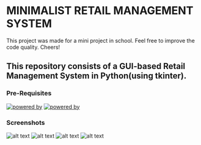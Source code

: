 # MINIMALIST RETAIL MANAGEMENT SYSTEM

This project was made for a mini project in school. Feel free to improve the code quality. Cheers!

## This repository consists of a GUI-based Retail Management System in Python(using tkinter). 

### Pre-Requisites
[![powered by](https://img.shields.io/badge/Powered%20by-Python%203-blue)](https://www.python.org/)
[![powered by](https://img.shields.io/badge/Powered%20by-Tkinter-red)](https://docs.python.org/3/library/tkinter.html)

### Screenshots
![alt text](https://github.com/realmacaw/real-mart/blob/master/images/main.png)
![alt text](https://github.com/realmacaw/real-mart/blob/master/images/employee_login.png)
![alt text](https://github.com/realmacaw/real-mart/blob/master/images/bill_window.png)
![alt text](https://github.com/realmacaw/real-mart/blob/master/images/update_employee.png)


